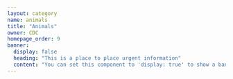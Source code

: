 ```yaml
---
layout: category
name: animals
title: "Animals"
owner: CDC
homepage_order: 9
banner:
  display: false
  heading: "This is a place to place urgent information"
  content: "You can set this component to 'display: true' to show a banner at the top of the page."
---
```

